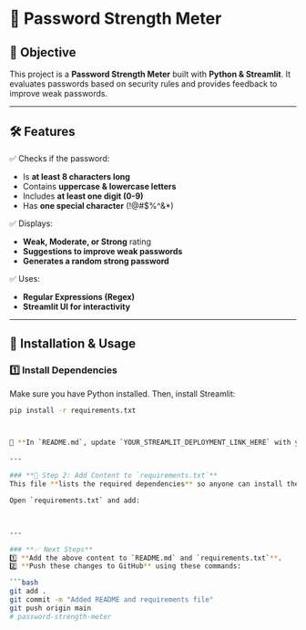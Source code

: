 # 🔐 Password Strength Meter

## 📌 Objective
This project is a **Password Strength Meter** built with **Python & Streamlit**. It evaluates passwords based on security rules and provides feedback to improve weak passwords.

---

## 🛠 Features
✅ Checks if the password:
- Is **at least 8 characters long**  
- Contains **uppercase & lowercase letters**  
- Includes **at least one digit (0-9)**  
- Has **one special character** (!@#$%^&*)

✅ Displays:
- **Weak, Moderate, or Strong** rating
- **Suggestions to improve weak passwords**
- **Generates a random strong password**

✅ Uses:
- **Regular Expressions (Regex)**
- **Streamlit UI for interactivity**

---

## 🚀 Installation & Usage
### **1️⃣ Install Dependencies**
Make sure you have Python installed. Then, install Streamlit:
```bash
pip install -r requirements.txt



📌 **In `README.md`, update `YOUR_STREAMLIT_DEPLOYMENT_LINK_HERE` with your actual Streamlit App link** once deployed.

---

### **📌 Step 2: Add Content to `requirements.txt`**  
This file **lists the required dependencies** so anyone can install them easily.  

Open `requirements.txt` and add:  



---

### **✅ Next Steps**  
1️⃣ **Add the above content to `README.md` and `requirements.txt`**.  
2️⃣ **Push these changes to GitHub** using these commands:

```bash
git add .
git commit -m "Added README and requirements file"
git push origin main
#   p a s s w o r d - s t r e n g t h - m e t e r  
 